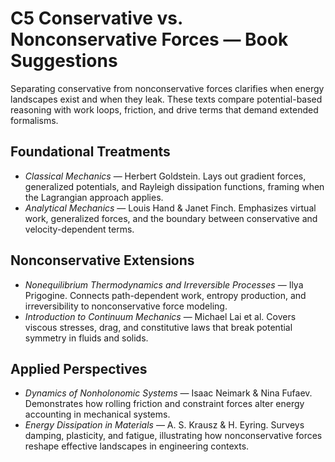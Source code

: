 # C5 Conservative vs. Nonconservative Forces — Book Suggestions

Separating conservative from nonconservative forces clarifies when energy landscapes exist and when they leak. These texts compare potential-based reasoning with work loops, friction, and drive terms that demand extended formalisms.

## Foundational Treatments
- *Classical Mechanics* — Herbert Goldstein. Lays out gradient forces, generalized potentials, and Rayleigh dissipation functions, framing when the Lagrangian approach applies.
- *Analytical Mechanics* — Louis Hand & Janet Finch. Emphasizes virtual work, generalized forces, and the boundary between conservative and velocity-dependent terms.

## Nonconservative Extensions
- *Nonequilibrium Thermodynamics and Irreversible Processes* — Ilya Prigogine. Connects path-dependent work, entropy production, and irreversibility to nonconservative force modeling.
- *Introduction to Continuum Mechanics* — Michael Lai et al. Covers viscous stresses, drag, and constitutive laws that break potential symmetry in fluids and solids.

## Applied Perspectives
- *Dynamics of Nonholonomic Systems* — Isaac Neimark & Nina Fufaev. Demonstrates how rolling friction and constraint forces alter energy accounting in mechanical systems.
- *Energy Dissipation in Materials* — A. S. Krausz & H. Eyring. Surveys damping, plasticity, and fatigue, illustrating how nonconservative forces reshape effective landscapes in engineering contexts.
